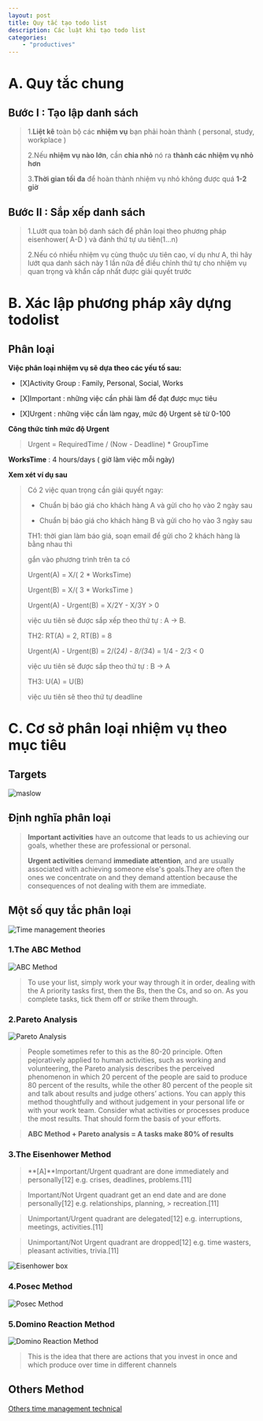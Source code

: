 ```yaml
---
layout: post
title: Quy tắc tạo todo list
description: Các luật khi tạo todo list
categories: 
    - "productives"
---
```


# A. Quy tắc chung

## Bước I : Tạo lập danh sách

> 1.**Liệt kê** toàn bộ các **nhiệm vụ** bạn phải hoàn thành ( personal, study, workplace )
> 
> 2.Nếu **nhiệm vụ nào lớn**, cần **chia nhỏ** nó ra **thành các nhiệm vụ nhỏ hơn**
> 
> 3.**Thời gian tối đa** để hoàn thành nhiệm vụ nhỏ không được quá **1-2 giờ**

## Bước II : Sắp xếp danh sách

>1.Lướt qua toàn bộ danh sách để phân loại theo phương pháp eisenhower( A-D ) và đánh thứ tự ưu tiên(1...n)
>
>2.Nếu có nhiều nhiệm vụ cùng thuộc ưu tiên cao, ví dụ như A, thì hãy lướt qua danh sách này 1 lần nữa để điều chỉnh thứ tự cho nhiệm vụ quan trọng và khẩn cấp nhất được giải quyết trước

# B. Xác lập phương pháp xây dựng todolist

## Phân loại

**Việc phân loại nhiệm vụ sẽ dựa theo các yếu tố sau:**

- [X]Activity Group : Family, Personal, Social, Works

- [X]Important : những việc cần phải làm để đạt được mục tiêu

- [X]Urgent : những việc cần làm ngay, mức độ Urgent sẽ từ 0-100

**Công thức tính mức độ Urgent**

> Urgent = RequiredTime / (Now - Deadline) * GroupTime

**WorksTime** : 4 hours/days ( giờ làm việc mỗi ngày)

**Xem xét ví dụ sau**

> Có 2 việc quan trọng cần giải quyết ngay:
> 
> - Chuẩn bị báo giá cho khách hàng A và gửi cho họ vào 2 ngày sau
> 
> - Chuẩn bị báo giá cho khách hàng B và gửi cho họ vào 3 ngày sau
>  
> TH1: thời gian làm báo giá, soạn email để gửi cho 2 khách hàng là bằng nhau thì
> 
> gắn vào phương trình trên ta có
> 
> Urgent(A) = X/( 2 * WorksTime)
> 
> Urgent(B) = X/( 3 * WorksTime )
> 
> Urgent(A) - Urgent(B) = X/2Y - X/3Y > 0
> 
> việc ưu tiên sẽ được sắp xếp theo thứ tự : A -> B.
> 
> TH2: RT(A) = 2, RT(B) = 8
> 
> Urgent(A) - Urgent(B) = 2/(2*4) - 8/(3*4) = 1/4 - 2/3 < 0
> 
> việc ưu tiên sẽ được sắp theo thứ tự : B -> A
> 
> TH3: U(A) = U(B)
> 
> việc ưu tiên sẽ theo thứ tự deadline


# C. Cơ sở phân loại nhiệm vụ theo mục tiêu

## Targets

![maslow](/assets/img/posts/quy-tac-tao-todo-list/maslow.png)

## Định nghĩa phân loại

>**Important activities** have an outcome that leads to us achieving our goals, whether these are professional or personal.
>
>**Urgent activities** demand **immediate attention**, and are usually associated with achieving someone else's goals.They are often the ones we concentrate on and they demand attention because the consequences of not dealing with them are immediate.

## Một số quy tắc phân loại

![Time management theories](/assets/img/posts/quy-tac-tao-todo-list/tm-theories.jpg)

### 1.The ABC Method

![ABC Method](/assets/img/posts/quy-tac-tao-todo-list/abc-method.jpg)

> To use your list, simply work your way through it in order, dealing with the A priority tasks first, then the Bs, then the Cs, and so on. As you complete tasks, tick them off or strike them through.
> 

### 2.Pareto Analysis

![Pareto Analysis](/assets/img/posts/quy-tac-tao-todo-list/pareto-analysis.jpg)

>People sometimes refer to this as the 80-20 principle. Often pejoratively applied to human activities, such as working and volunteering, the Pareto analysis describes the perceived phenomenon in which 20 percent of the people are said to produce 80 percent of the results, while the other 80 percent of the people sit and talk about results and judge others’ actions. You can apply this method thoughtfully and without judgement in your personal life or with your work team. Consider what activities or processes produce the most results. That should form the basis of your efforts. 

> **ABC Method + Pareto analysis = A tasks make 80% of results**

### 3.The Eisenhower Method

>**[A]**Important/Urgent quadrant are done immediately and personally[12] e.g. crises, deadlines, problems.[11]

>Important/Not Urgent quadrant get an end date and are done personally[12] e.g. relationships, planning, >
recreation.[11]

>Unimportant/Urgent quadrant are delegated[12] e.g. interruptions, meetings, activities.[11]

>Unimportant/Not Urgent quadrant are dropped[12] e.g. time wasters, pleasant activities, trivia.[11]

![Eisenhower box](/assets/img/posts/quy-tac-tao-todo-list/eisenhower-box.jpg)

### 4.Posec Method

![Posec Method](/assets/img/posts/quy-tac-tao-todo-list/posec-method.jpg)

### 5.Domino Reaction Method

![Domino Reaction Method](/assets/img/posts/quy-tac-tao-todo-list/domino-reaction-method.jpg)

> This is the idea that there are actions that you invest in once and which produce over time in different channels

## Others Method

[Others time management technical](https://www.smartsheet.com/time-management-techniques)